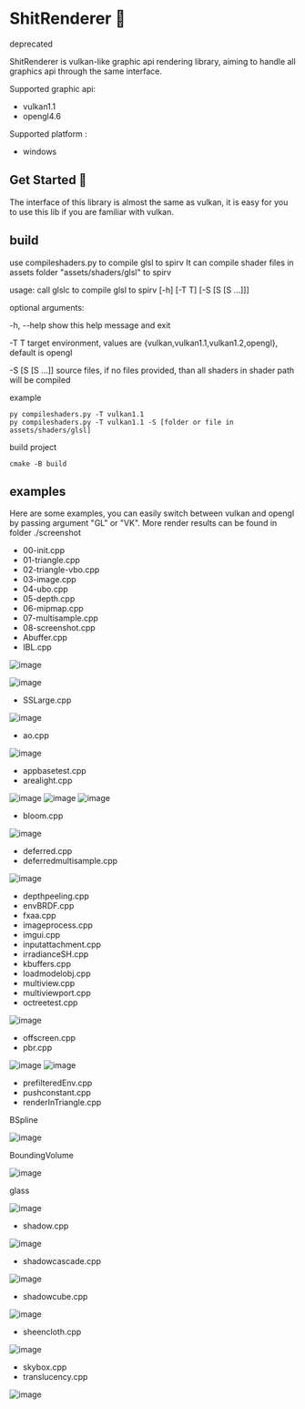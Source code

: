# ShitRenderer 📝  
deprecated

ShitRenderer is vulkan-like graphic api rendering library, aiming to handle all graphics api through 
the same interface.

Supported graphic api:
* vulkan1.1
* opengl4.6

Supported platform :
* windows

## Get Started 🚀  
The interface of this library is almost the same as vulkan, it is easy for you to use this lib if you are
familiar with vulkan.

## build
use compileshaders.py to compile glsl to spirv
It can compile shader files in assets folder "assets/shaders/glsl" to spirv

usage: call glslc to compile glsl to spirv [-h] [-T T] [-S [S [S ...]]]

optional arguments:

  -h, --help      show this help message and exit

  -T T            target environment, values are {vulkan,vulkan1.1,vulkan1.2,opengl}, default is opengl

  -S [S [S ...]]  source files, if no files provided, than all shaders in shader path will be compiled

example

    py compileshaders.py -T vulkan1.1
    py compileshaders.py -T vulkan1.1 -S [folder or file in assets/shaders/glsl]

build project
    
    cmake -B build

## examples
Here are some examples, you can easily switch between vulkan and opengl by passing argument "GL" or "VK".
More render results can be found in folder ./screenshot

*	00-init.cpp
*	01-triangle.cpp
*	02-triangle-vbo.cpp
*	03-image.cpp
*	04-ubo.cpp
*	05-depth.cpp
*	06-mipmap.cpp
*	07-multisample.cpp
*	08-screenshot.cpp
*	Abuffer.cpp
*	IBL.cpp

![image](screenshot/20220918014301-0.jpg)

![image](screenshot/20220918014927-0.jpg)

*	SSLarge.cpp

![image](screenshot/20221115093958-0.jpg)

*	ao.cpp

![image](screenshot/20221010115239-0.jpg)

*	appbasetest.cpp
*	arealight.cpp

![image](screenshot/20220908013448-0.jpg)
![image](screenshot/20220908014324-0.jpg)
![image](screenshot/20220908010239-0.jpg)

*	bloom.cpp

![image](screenshot/20221011110433-0.jpg)

*	deferred.cpp
*	deferredmultisample.cpp

![image](screenshot/20220925214256-0.jpg)

*	depthpeeling.cpp
*	envBRDF.cpp
*	fxaa.cpp
*	imageprocess.cpp
*	imgui.cpp
*	inputattachment.cpp
*	irradianceSH.cpp
*	kbuffers.cpp
*	loadmodelobj.cpp
*	multiview.cpp
*	multiviewport.cpp
*	octreetest.cpp

![image](screenshot/20221109004339-0.jpg)

*	offscreen.cpp
*	pbr.cpp

![image](screenshot/20221101103934-0.jpg)
![image](screenshot/20221101104004-0.jpg)

*	prefilteredEnv.cpp
*	pushconstant.cpp
*	renderInTriangle.cpp

BSpline

![image](screenshot/20230106220145-0.jpg)

BoundingVolume

![image](screenshot/20230106223116-0.jpg)

glass

![image](screenshot/20230106222234-0.jpg)

*	shadow.cpp

![image](screenshot/20220928214932-0.jpg)

*	shadowcascade.cpp

![image](screenshot/20220928235554-0.jpg)

*	shadowcube.cpp

![image](screenshot/20221005003943-0.jpg)

*	sheencloth.cpp

![image](screenshot/20221101112739-0.jpg)

*	skybox.cpp
*	translucency.cpp

![image](screenshot/20221113034150-0.jpg)


